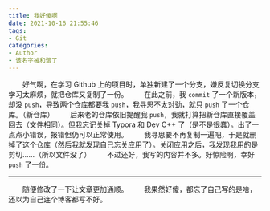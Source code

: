 ```yaml
---
title: 我好傻啊
date: 2021-10-16 21:55:46
tags:
- Git
categories:
- Author
- 该名字被和谐了
---
```


&emsp;&emsp;好气啊，在学习 Github 上的项目时，单独新建了一个分支，嫌反复切换分支学习太麻烦，就把仓库又复制了一份。
&emsp;&emsp;在此之前，我 `commit` 了一个新版本，却没 `push`，导致两个仓库都要我 `push`，我寻思不太对劲，就只 `push` 了一个仓库。（新仓库）
&emsp;&emsp;后来老的仓库依旧提醒我 `push`，我就打算把新仓库直接覆盖回去（文件相同）。但我忘记关掉 Typora 和 Dev C++ 了（是不是很蠢）。出了一点点小错误，报错但仍可以正常使用。
&emsp;&emsp;我寻思要不再复制一遍吧，于是就删掉了这个仓库（然后我就发现自己忘关应用了）。关闭应用之后，我发现我用的是剪切……（所以文件没了）
&emsp;&emsp;不过还好，我写的内容并不多。好惊险啊，幸好 `push` 了一份。

---

&emsp;&emsp;随便修改了一下让文章更加通顺。
&emsp;&emsp;我果然好傻，都忘了自己写的是啥，还以为自己连个博客都写不好。